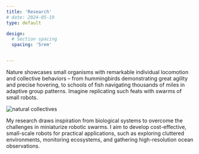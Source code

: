 ```yaml
---
title: 'Research'
# date: 2024-05-19
type: default

design:
  # Section spacing
  spacing: '5rem'


---
```


Nature showcases small organisms with remarkable individual locomotion and collective behaviors – from hummingbirds demonstrating great agility and precise hovering, to schools of fish navigating thousands of miles in adaptive group patterns. Imagine replicating such feats with swarms of small robots.

![natural collectives](../research/animal-swarm.jpg)


My research draws inspiration from biological systems to overcome the challenges in miniaturize robotic swarms. I aim to develop cost-effective, small-scale robots for practical applications, such as exploring cluttered environments, monitoring ecosystems, and gathering high-resolution ocean observations.

<!-- ![Miniature robot swarm](../images/robot_swarm.jpg) -->

